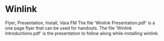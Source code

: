 # Winlink
Flyer, Presentation, Install, Vara FM
The file 'Winlink Presentation.pdf' is a one page flyer that can be used for handouts.
The file 'Winlink Introductions.pdf' is the presentation to follow along while installing winlink. 
